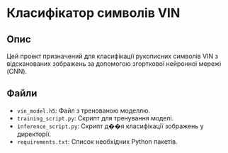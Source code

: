 # Класифікатор символів VIN

## Опис
Цей проект призначений для класифікації рукописних символів VIN з відсканованих зображень за допомогою згорткової нейронної мережі (CNN).

## Файли
- `vin_model.h5`: Файл з тренованою моделлю.
- `training_script.py`: Скрипт для тренування моделі.
- `inference_script.py`: Скрипт д��я класифікації зображень у директорії.
- `requirements.txt`: Список необхідних Python пакетів.

